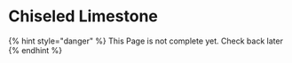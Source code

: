 # Chiseled Limestone

{% hint style="danger" %}
This Page is not complete yet. Check back later
{% endhint %}

